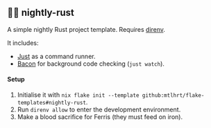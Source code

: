 ## 🌙🦀 nightly-rust
A simple nightly Rust project template.
Requires [direnv](https://github.com/direnv/direnv).

It includes:
- [Just](https://github.com/casey/just) as a command runner.
- [Bacon](https://github.com/Canop/bacon) for background code checking (`just watch`).

#### Setup
1. Initialise it with `nix flake init --template github:mtlhrt/flake-templates#nightly-rust`.
2. Run `direnv allow` to enter the development environment.
3. Make a blood sacrifice for Ferris (they must feed on iron).
